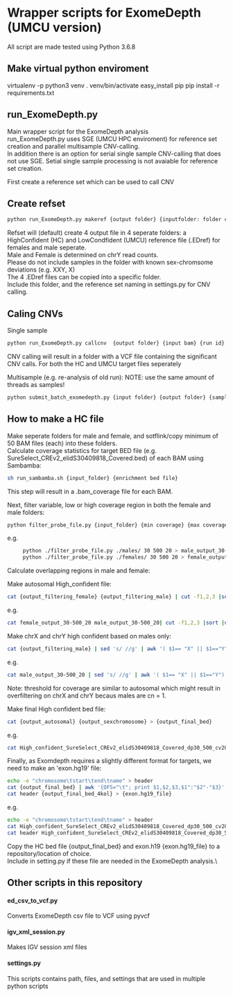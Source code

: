 # Wrapper scripts for ExomeDepth (UMCU version)

All script are made tested using Python 3.6.8
## Make virtual python enviroment
virtualenv -p python3 venv
. venv/bin/activate
easy_install pip
pip install -r requirements.txt


## run_ExomeDepth.py
Main wrapper script for the ExomeDepth analysis\
run_ExomeDepth.py uses SGE (UMCU HPC enviroment) for reference set creation and parallel multisample CNV-calling.\
In addition there is an option for serial single sample CNV-calling that does not use SGE. Setial single sample processing is not avaiable for reference set creation.

First create a reference set which can be used to call CNV

## Create refset
``` bash
python run_ExomeDepth.py makeref {output folder} {inputfolder: folder containing realigned.BAM files} {prefix: i.e. Jan2020}
```
Refset will (default) create 4 output file in 4 seperate folders: a HighConfident (HC) and LowCondfident (UMCU) reference file (.EDref) for females and male seperate. \
Male and Female is determined on chrY read counts.\
Please do not include samples in the folder with known sex-chromsome deviations (e.g. XXY, X)\
The 4 .EDref files can be copied into a specific folder.\
Include this folder, and the reference set naming in settings.py for CNV calling.

## Caling CNVs
Single sample
``` bash
python run_ExomeDepth.py callcnv  {output folder} {input bam} {run id} {sample id} {refset prefix: i.e. Jan2020)
```
CNV calling will result in a folder with a VCF file containing the significant CNV calls. For both the HC and UMCU target files seperately

Multisample (e.g. re-analysis of old run):
NOTE: use the same amount of threads as samples!
``` bash
python submit_batch_exomedepth.py {input folder} {output folder} {samples(/threads)}
```

## How to make a HC file
Make seperate folders for male and female, and sotflink/copy minimum of 50 BAM files (each) into these folders.\
  Calculate coverage statistics for target BED file (e.g. SureSelect_CREv2_elidS30409818_Covered.bed) of each BAM using Sambamba:
  ``` bash
  sh run_sambamba.sh {input_folder} {enrichment bed file}
  ```
  This step will result in a .bam_coverage file for each BAM.

  Next, filter variable, low or high coverage region in both the female and male folders:
  ``` bash
  python filter_probe_file.py {input_folder} {min coverage} {max coverage} {max coefficient of variation} > {output_filtering}
  ```
  e.g.
  ``` bash
       python ./filter_probe_file.py ./males/ 30 500 20 > male_output_30-500_20
       python ./filter_probe_file.py ./females/ 30 500 20 > female_output_30-500_20
  ```

  Calculate overlapping regions in male and female:

  Make autosomal High_confident file:
  ``` bash
  cat {output_filtering_female} {output_filtering_male} | cut -f1,2,3 |sort |uniq -c | awk '($1==2)'| sed 's/ /\t/g' | sed 's/\t\t/\t/g' |cut -f5,6,7 | awk '($1 != "X" && $1 != "Y")' |sort -nk1 -nk2 > {output_autosomal}
  ```
  e.g.
  ``` bash
  cat female_output_30-500_20 male_output_30-500_20| cut -f1,2,3 |sort |uniq -c | awk '($1==2)'| sed 's/ /\t/g' | sed 's/\t\t/\t/g' |cut -f5,6,7 | awk '($1 != "X" && $1 != "Y")' |sort -nk1 -nk2 > High_confident_SureSelect_CREv2_elidS30409818_Covered_dp30_500_cv20_noSex.bed
  ```

  Make chrX and chrY high confident based on males only:
  ``` bash
  cat {output_filtering_male} | sed 's/ //g' | awk '( $1== "X" || $1=="Y")' |cut -f1,2,3 > {output_sexchromosome}
  ```
  e.g.
  ``` bash
  cat male_output_30-500_20 | sed 's/ //g' | awk '( $1== "X" || $1=="Y")' |cut -f1,2,3 > High_confident_SureSelect_CREv2_elidS30409818_Covered_dp30_500_cv20_male.bed
  ```
  Note: threshold for coverage are similar to autosomal which might result in overfiltering on chrX and chrY becaus males are cn = 1.
 
  Make final High confident bed file:
  ``` bash
  cat {output_autosomal} {output_sexchromosome} > {output_final_bed}
  ```
  e.g.
  ``` bash
  cat High_confident_SureSelect_CREv2_elidS30409818_Covered_dp30_500_cv20_noSex.bed High_confident_SureSelect_CREv2_elidS30409818_Covered_dp30_500_cv20_male.bed > High_confident_SureSelect_CREv2_elidS30409818_Covered_dp30_500_cv20.bed
  ``` 

  Finally, as Exomdepth requires a slightly different format for targets, we need to make an 'exon.hg19' file:
  ``` bash
  echo -e "chromosome\tstart\tend\tname" > header
  cat {output_final_bed} | awk '{OFS="\t"; print $1,$2,$3,$1":"$2"-"$3}' > {output_final_bed_4kol}
  cat header {output_final_bed_4kol} > {exon.hg19_file}
  ```
  e.g.
  ``` bash
  echo -e "chromosome\tstart\tend\tname" > header
  cat High_confident_SureSelect_CREv2_elidS30409818_Covered_dp30_500_cv20.bed | awk '{OFS="\t"; print $1,$2,$3,$1":"$2"-"$3}' > High_confident_SureSelect_CREv2_elidS30409818_Covered_dp30_500_cv20_4kol.bed
  cat header High_confident_SureSelect_CREv2_elidS30409818_Covered_dp30_500_cv20_4kol.bed > exons.hg19.full_HC_CREv2_elidS30409818.tsv
  ```

  Copy the HC bed file {output_final_bed} and exon.h19 {exon.hg19_file} to a repository/location of choice.\
  Include in setting.py if these file are needed in the ExomeDepth analysis.\

## Other scripts in this repository 
#### ed_csv_to_vcf.py
Converts ExomeDepth csv file to VCF using pyvcf

#### igv_xml_session.py
Makes IGV session xml files

#### settings.py
This scripts contains path, files, and settings that are used in multiple python scripts

